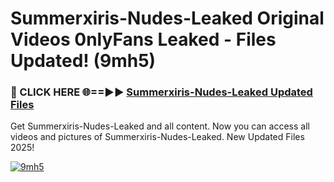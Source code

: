 # Summerxiris-Nudes-Leaked Original Videos 0nlyFans Leaked - Files Updated! (9mh5)

<h3>🔴 CLICK HERE 🌐==►► <a href="https://tinyurl.com/4mcuefdz" rel="nofollow">Summerxiris-Nudes-Leaked Updated Files</a></h3>

Get Summerxiris-Nudes-Leaked and all content. Now you can access all videos and pictures of Summerxiris-Nudes-Leaked. New Updated Files 2025!

[![9mh5](https://i.imgur.com/StAQSOY.gif)](https://tinyurl.com/4mcuefdz)
